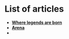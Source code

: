 <!-- TITLE: Arena 2018 -->
<!-- SUBTITLE: A quick glance at the articles published in the Arena App. -->

# List of articles
- [**Where legends are born**](/news/fests/arena-18/legendsborn)
- [**Arena**](/news/fests/arena-18/arena)
- 
